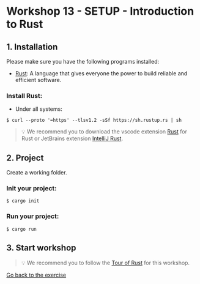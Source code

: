 # Workshop 13 - SETUP - Introduction to Rust

## 1. Installation

Please make sure you have the following programs installed:
 - [Rust](https://www.rust-lang.org/fr/): A language that gives everyone the power to build reliable and efficient software.

### Install Rust:
 - Under all systems: 
```shell
$ curl --proto '=https' --tlsv1.2 -sSf https://sh.rustup.rs | sh
```
> 💡 We recommend you to download the vscode extension [Rust](https://marketplace.visualstudio.com/items?itemName=rust-lang.rust) for Rust or JetBrains extension [IntelliJ Rust](https://www.jetbrains.com/fr-fr/rust/).

## 2. Project

Create a working folder.

### Init your project:

```shell
$ cargo init
```

### Run your project:

```shell
$ cargo run
```

## 3. Start workshop

> 💡 We recommend you to follow the [Tour of Rust](https://tourofrust.com/index.html) for this workshop.

[Go back to the exercise](./README.md)
